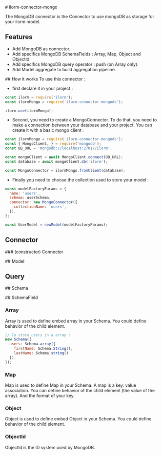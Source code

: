 # ilorm-connector-mongo

The MongoDB connector is the Connector to use mongoDB as storage for your ilorm model.

## Features
- Add MongoDB as connector.
- Add specifics MongoDB SchemaFields : Array, Map, Object and ObjectId.
- Add specifics MongoDB query operator : push (on Array only).
- Add Model.aggregate to build aggregation pipeline.

## How it works
To use this connector :

- first declare it in your project :
```javascript
const ilorm = require('ilorm');
const ilormMongo = require('ilorm-connector-mongodb');

ilorm.use(ilormMongo);
```

- Second, you need to create a MongoConnector. To do that, you need to make a connection
between your database and your project. You can create it with a basic mongo client :
```javascript
const ilormMongo = require('ilorm-connector-mongodb');
const { MongoClient, } = require('mongodb');
const DB_URL = 'mongodb://localhost:27017/ilorm';

const mongoClient = await MongoClient.connect(DB_URL);
const database = await mongoClient.db('ilorm');

const MongoConnector = ilormMongo.fromClient(database);
```

- Finally you need to choose the collection used to store your model :
```javascript
const modelFactoryParams = {
  name: 'users',
  schema: userSchema,
  connector: new MongoConnector({
    collectionName: 'users',
  }),
};

const UserModel = newModel(modelFactoryParams);
```
## Connector
### (constructor) Connector

## Model

## Query

## Schema 

## SchemaField
### Array
Array is used to define embed array in your Schema. You could define behavior of the 
child element.
```javascript
// To store users in a array ;
new Schema({
  users: Schema.array({
    firstName: Schema.String(),
    lastName: Schema.string()
  }),
});
```

### Map
Map is used to define Map in your Schema. A map is a key: value association.
You can define behavior of the child element (the value of the array). And the format
of your key.

### Object
Object is used to define embed Object in your Schema. You could define behavior of the 
child element. 


### ObjectId
ObjectId is the ID system used by MongoDB.
